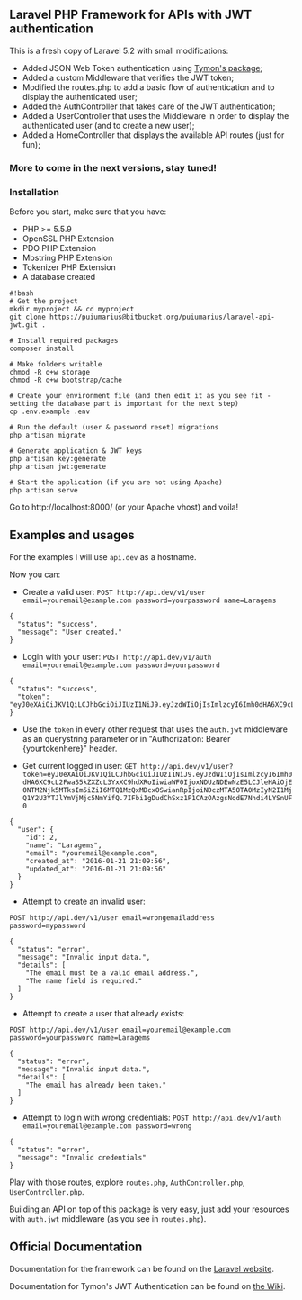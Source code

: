 ## Laravel PHP Framework for APIs with JWT authentication ##

This is a fresh copy of Laravel 5.2 with small modifications:

- Added JSON Web Token authentication using [Tymon's package](https://github.com/tymondesigns/jwt-auth);
- Added a custom Middleware that verifies the JWT token;
- Modified the routes.php to add a basic flow of authentication and to display the authenticated user;
- Added the AuthController that takes care of the JWT authentication;
- Added a UserController that uses the Middleware in order to display the authenticated user (and to create a new user);
- Added a HomeController that displays the available API routes (just for fun);

### More to come in the next versions, stay tuned! ###

### Installation ###

Before you start, make sure that you have:

- PHP >= 5.5.9
- OpenSSL PHP Extension
- PDO PHP Extension
- Mbstring PHP Extension
- Tokenizer PHP Extension
- A database created

```
#!bash
# Get the project
mkdir myproject && cd myproject
git clone https://puiumarius@bitbucket.org/puiumarius/laravel-api-jwt.git .

# Install required packages
composer install

# Make folders writable
chmod -R o+w storage
chmod -R o+w bootstrap/cache

# Create your environment file (and then edit it as you see fit - setting the database part is important for the next step)
cp .env.example .env

# Run the default (user & password reset) migrations
php artisan migrate

# Generate application & JWT keys
php artisan key:generate
php artisan jwt:generate

# Start the application (if you are not using Apache)
php artisan serve

```

Go to http://localhost:8000/ (or your Apache vhost) and voila!

## Examples and usages ##

For the examples I will use ```api.dev``` as a hostname.

Now you can:

- Create a valid user:
```POST http://api.dev/v1/user email=youremail@example.com password=yourpassword name=Laragems```

```
{
  "status": "success",
  "message": "User created."
}
```

- Login with your user:
```POST http://api.dev/v1/auth email=youremail@example.com password=yourpassword```

```
{
  "status": "success",
  "token": "eyJ0eXAiOiJKV1QiLCJhbGciOiJIUzI1NiJ9.eyJzdWIiOjIsImlzcyI6Imh0dHA6XC9cL2FwaS5kZXZcL3YxXC9hdXRoIiwiaWF0IjoxNDUzNDEwNzE5LCJleHAiOjE0NTM2Njk5MTksIm5iZiI6MTQ1MzQxMDcxOSwianRpIjoiNDczMTA5OTA0MzIyN2I1MjQ1Y2U3YTJlYmVjMjc5NmYifQ.7IFbi1gDudChSxz1P1CAzOAzgsNqdE7Nhdi4LYSnUF0"
}
```

- Use the ```token``` in every other request that uses the ```auth.jwt``` middleware as an querystring parameter or in "Authorization: Bearer {yourtokenhere}" header.

- Get current logged in user:
```GET http://api.dev/v1/user?token=eyJ0eXAiOiJKV1QiLCJhbGciOiJIUzI1NiJ9.eyJzdWIiOjIsImlzcyI6Imh0dHA6XC9cL2FwaS5kZXZcL3YxXC9hdXRoIiwiaWF0IjoxNDUzNDEwNzE5LCJleHAiOjE0NTM2Njk5MTksIm5iZiI6MTQ1MzQxMDcxOSwianRpIjoiNDczMTA5OTA0MzIyN2I1MjQ1Y2U3YTJlYmVjMjc5NmYifQ.7IFbi1gDudChSxz1P1CAzOAzgsNqdE7Nhdi4LYSnUF0```

```
{
  "user": {
    "id": 2,
    "name": "Laragems",
    "email": "youremail@example.com",
    "created_at": "2016-01-21 21:09:56",
    "updated_at": "2016-01-21 21:09:56"
  }
}
```

- Attempt to create an invalid user:

```POST http://api.dev/v1/user email=wrongemailaddress password=mypassword```

```
{
  "status": "error",
  "message": "Invalid input data.",
  "details": [
    "The email must be a valid email address.",
    "The name field is required."
  ]
}
```

- Attempt to create a user that already exists:

```POST http://api.dev/v1/user email=youremail@example.com password=yourpassword name=Laragems```

```
{
  "status": "error",
  "message": "Invalid input data.",
  "details": [
    "The email has already been taken."
  ]
}
```

- Attempt to login with wrong credentials:
```POST http://api.dev/v1/auth email=youremail@example.com password=wrong```

```
{
  "status": "error",
  "message": "Invalid credentials"
}
```

Play with those routes, explore ```routes.php```, ```AuthController.php```, ```UserController.php```.

Building an API on top of this package is very easy, just add your resources with ```auth.jwt``` middleware (as you see in ```routes.php```).

## Official Documentation ##

Documentation for the framework can be found on the [Laravel website](http://laravel.com/docs).

Documentation for Tymon's JWT Authentication can be found on [the Wiki](https://github.com/tymondesigns/jwt-auth/wiki).